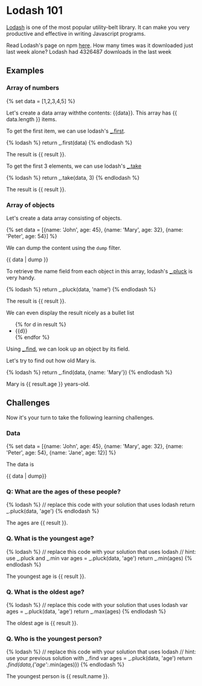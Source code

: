 # Lodash 101

[Lodash](https://lodash.com/docs) is one of the most popular utility-belt library.
It can make you very productive and effective in writing Javascript programs.

Read Lodash's page on npm [here](https://www.npmjs.com/package/lodash). How many times
was it downloaded just last week alone?
Lodash had 4326487 downloads in the last week

## Examples

### Array of numbers

{% set data = [1,2,3,4,5] %}

Let's create a data array withthe contents: {{data}}. This array has {{ data.length }} items.

To get the first item, we can use lodash's [_.first](https://lodash.com/docs#first).

{% lodash %}
return _.first(data)
{% endlodash %}

The result is {{ result }}.

To get the first 3 elements, we can use lodash's [_.take](https://lodash.com/docs#take)

{% lodash %}
return _.take(data, 3)
{% endlodash %}

The result is {{ result }}.

### Array of objects

Let's create a data array consisting of objects.

{% set data = [{name: 'John', age: 45}, {name: 'Mary', age: 32}, {name: 'Peter', age: 54}] %}

We can dump the content using the `dump` filter.

{{ data | dump }}

To retrieve the name field from each object in this array, lodash's
[_.pluck](https://lodash.com/docs#pluck) is very handy.

{% lodash %}
return _.pluck(data, 'name')
{% endlodash %}

The result is {{ result }}.

We can even display the result nicely as a bullet list

<ul>
{% for d in result %}
<li>
    {{d}}
</li>
{% endfor %}
</ul>

Using [_.find](https://lodash.com/docs#find), we can look up an object by its field.

Let's try to find out how old Mary is.

{% lodash %}
return _.find(data, {name: 'Mary'})
{% endlodash %}

Mary is {{ result.age }} years-old.

## Challenges

Now it's your turn to take the following learning challenges.

### Data

{% set data = [{name: 'John', age: 45}, {name: 'Mary', age: 32}, {name: 'Peter', age: 54}, {name: 'Jane', age: 12}] %}

The data is

{{ data | dump}}

### Q: What are the ages of these people?

{% lodash %}
// replace this code with your solution that uses lodash
return  _.pluck(data, 'age')
{% endlodash %}

The ages are {{ result }}.


### Q. What is the youngest age?

{% lodash %}
// replace this code with your solution that uses lodash
// hint: use _.pluck and _.min
var ages =  _.pluck(data, 'age')
return  _.min(ages)
{% endlodash %}

The youngest age is {{ result }}.


### Q. What is the oldest age?

{% lodash %}
// replace this code with your solution that uses lodash
var ages =  _.pluck(data, 'age')
return  _.max(ages)
{% endlodash %}

The oldest age is {{ result }}.

### Q. Who is the youngest person?

{% lodash %}
// replace this code with your solution that uses lodash
// hint: use your previous solution with _.find
var ages =  _.pluck(data, 'age')
return  _.find(data,{'age':_.min(ages)})
{% endlodash %}

The youngest person is {{ result.name }}.
